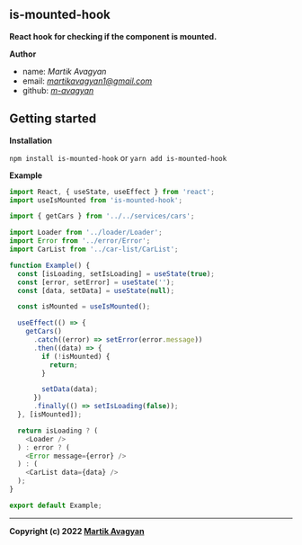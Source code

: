 ## is-mounted-hook

**React hook for checking if the component is mounted.**

**Author**

- name: _Martik Avagyan_
- email: _<martikavagyan1@gmail.com>_
- github: _[m-avagyan](https://github.com/m-avagyan)_

## Getting started

**Installation**

`npm install is-mounted-hook` or `yarn add is-mounted-hook`

**Example**

```javascript
import React, { useState, useEffect } from 'react';
import useIsMounted from 'is-mounted-hook';

import { getCars } from '../../services/cars';

import Loader from '../loader/Loader';
import Error from '../error/Error';
import CarList from '../car-list/CarList';

function Example() {
  const [isLoading, setIsLoading] = useState(true);
  const [error, setError] = useState('');
  const [data, setData] = useState(null);

  const isMounted = useIsMounted();

  useEffect(() => {
    getCars()
      .catch((error) => setError(error.message))
      .then((data) => {
        if (!isMounted) {
          return;
        }

        setData(data);
      })
      .finally(() => setIsLoading(false));
  }, [isMounted]);

  return isLoading ? (
    <Loader />
  ) : error ? (
    <Error message={error} />
  ) : (
    <CarList data={data} />
  );
}

export default Example;
```

---

**Copyright (c) 2022 [Martik Avagyan](https://github.com/m-avagyan)**
